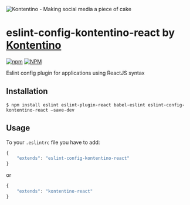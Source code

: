 ![Kontentino - Making social media a piece of cake](https://static.kontentino.com/img/logo/logo.svg)

# eslint-config-kontentino-react by [Kontentino](https://www.kontentino.com/)

[![npm](https://img.shields.io/npm/v/eslint-config-kontentino-react?style=plastic)](https://www.npmjs.com/package/eslint-config-kontentino-react)
[![NPM](https://img.shields.io/npm/l/eslint-config-kontentino-react)](https://github.com/kontentino/eslint-config-kontentino-react/blob/master/LICENSE)

Eslint config plugin for applications using ReactJS syntax

## Installation
`$ npm install eslint eslint-plugin-react babel-eslint eslint-config-kontentino-react —save-dev`

## Usage
To your `.eslintrc` file you have to add:
```javascript
{
    "extends": "eslint-config-kontentino-react"
}
```

or

```javascript
{
    "extends": "kontentino-react"
}
```
